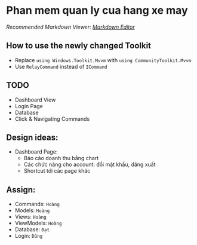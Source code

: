 # Phan mem quan ly cua hang xe may
*Recommended Markdown Viewer: [Markdown Editor](https://marketplace.visualstudio.com/items?itemName=MadsKristensen.MarkdownEditor2)*
 
## How to use the newly changed Toolkit
- Replace `using Windows.Toolkit.Mvvm` with `using CommunityToolkit.Mvvm`
- Use `RelayCommand` instead of `ICommand`

## TODO
- Dashboard View
- Login Page
- Database
- Click & Navigating Commands

## Design ideas:
- Dashboard Page:
    + Báo cáo doanh thu bằng chart
	+ Các chức năng cho account: đổi mật khẩu, đăng xuất
	+ Shortcut tới các page khác

## Assign:
- Commands: `Hoàng`
- Models: `Hoàng`
- Views: `Hoàng`
- ViewModels: `Hoàng`
- Database: `Đạt`
- Login: `Dũng`